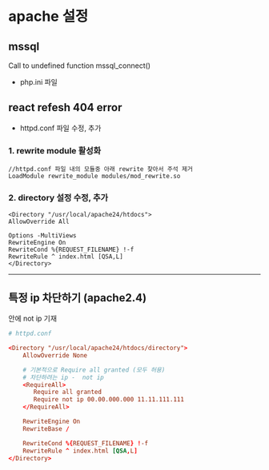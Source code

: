 # apache 설정
## mssql
Call to undefined function mssql_connect() 
- php.ini 파일 


## react refesh 404 error
- httpd.conf 파일 수정, 추가
### 1. rewrite module 활성화
```
//httpd.conf 파일 내의 모듈중 아래 rewrite 찾아서 주석 제거
LoadModule rewrite_module modules/mod_rewrite.so
```

### 2. directory 설정 수정, 추가
```
<Directory "/usr/local/apache24/htdocs">
AllowOverride All
    
Options -MultiViews
RewriteEngine On
RewriteCond %{REQUEST_FILENAME} !-f
RewriteRule ^ index.html [QSA,L]
</Directory>
```


---


## 특정 ip 차단하기 (apache2.4)
<RequireAll> 안에 not ip 기재

```conf
# httpd.conf

<Directory "/usr/local/apache24/htdocs/directory">
    AllowOverride None

    # 기본적으로 Require all granted (모두 허용)
    # 차단하려는 ip -  not ip 
    <RequireAll>
       Require all granted
       Require not ip 00.00.000.000 11.11.111.111
    </RequireAll>

    RewriteEngine On
    RewriteBase /

    RewriteCond %{REQUEST_FILENAME} !-f
    RewriteRule ^ index.html [QSA,L]
</Directory>

```